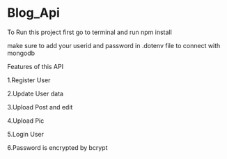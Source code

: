 # Blog_Api

To Run this project first go to terminal and run 
npm install

make sure to add your userid and password in .dotenv file to connect with mongodb

Features of this API

1.Register User

2.Update User data

3.Upload Post and edit

4.Upload Pic

5.Login User

6.Password is encrypted by bcrypt
